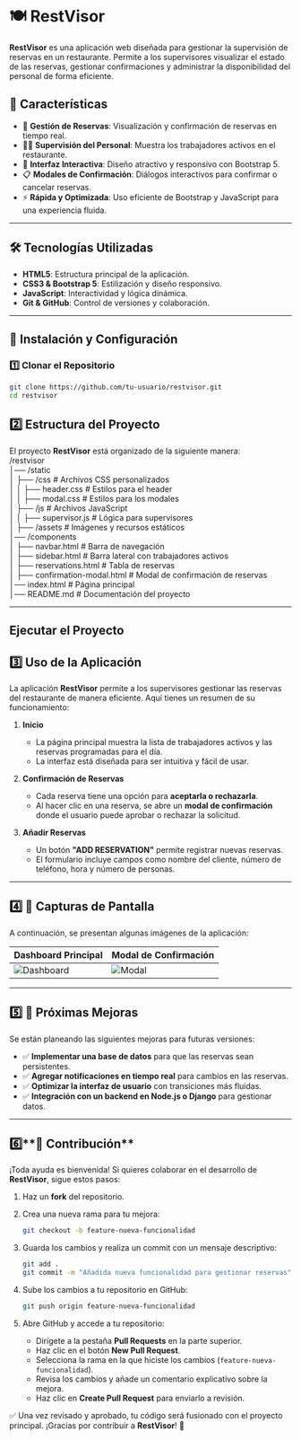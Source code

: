 # 🍽️ RestVisor

**RestVisor** es una aplicación web diseñada para gestionar la supervisión de reservas en un restaurante. Permite a los supervisores visualizar el estado de las reservas, gestionar confirmaciones y administrar la disponibilidad del personal de forma eficiente.

## 📌 Características
- 📅 **Gestión de Reservas**: Visualización y confirmación de reservas en tiempo real.
- 👨‍🍳 **Supervisión del Personal**: Muestra los trabajadores activos en el restaurante.
- 🎨 **Interfaz Interactiva**: Diseño atractivo y responsivo con Bootstrap 5.
- 📋 **Modales de Confirmación**: Diálogos interactivos para confirmar o cancelar reservas.
- ⚡ **Rápida y Optimizada**: Uso eficiente de Bootstrap y JavaScript para una experiencia fluida.

---

## 🛠️ Tecnologías Utilizadas
- **HTML5**: Estructura principal de la aplicación.
- **CSS3 & Bootstrap 5**: Estilización y diseño responsivo.
- **JavaScript**: Interactividad y lógica dinámica.
- **Git & GitHub**: Control de versiones y colaboración.

---

## 🚀 Instalación y Configuración
### 1️⃣ **Clonar el Repositorio**

```sh
git clone https://github.com/tu-usuario/restvisor.git
cd restvisor
```

## 2️⃣ **Estructura del Proyecto**
El proyecto **RestVisor** está organizado de la siguiente manera:  
/restvisor  
│── /static  
│   ├── /css             # Archivos CSS personalizados  
│   │   ├── header.css   # Estilos para el header  
│   │   ├── modal.css    # Estilos para los modales  
│   ├── /js              # Archivos JavaScript  
│   │   ├── supervisor.js  # Lógica para supervisores  
│   ├── /assets          # Imágenes y recursos estáticos  
│── /components  
│   ├── navbar.html      # Barra de navegación  
│   ├── sidebar.html     # Barra lateral con trabajadores activos  
│   ├── reservations.html # Tabla de reservas  
│   ├── confirmation-modal.html  # Modal de confirmación de reservas  
│── index.html           # Página principal  
│── README.md            # Documentación del proyecto  

---

## **Ejecutar el Proyecto**

## 3️⃣ **Uso de la Aplicación**
La aplicación **RestVisor** permite a los supervisores gestionar las reservas del restaurante de manera eficiente. Aquí tienes un resumen de su funcionamiento:

1. **Inicio**
    - La página principal muestra la lista de trabajadores activos y las reservas programadas para el día.
    - La interfaz está diseñada para ser intuitiva y fácil de usar.

2. **Confirmación de Reservas**
    - Cada reserva tiene una opción para **aceptarla o rechazarla**.
    - Al hacer clic en una reserva, se abre un **modal de confirmación** donde el usuario puede aprobar o rechazar la solicitud.

3. **Añadir Reservas**
    - Un botón **"ADD RESERVATION"** permite registrar nuevas reservas.
    - El formulario incluye campos como nombre del cliente, número de teléfono, hora y número de personas.

---

## 4️⃣ 📌 **Capturas de Pantalla**
A continuación, se presentan algunas imágenes de la aplicación:

| **Dashboard Principal** | **Modal de Confirmación** |
|------------------------|--------------------------|
| ![Dashboard](assets/dashboard.png) | ![Modal](assets/modal.png) |

---

## 5️⃣ **📌 Próximas Mejoras**
Se están planeando las siguientes mejoras para futuras versiones:

- ✅ **Implementar una base de datos** para que las reservas sean persistentes.
- ✅ **Agregar notificaciones en tiempo real** para cambios en las reservas.
- ✅ **Optimizar la interfaz de usuario** con transiciones más fluidas.
- ✅ **Integración con un backend en Node.js o Django** para gestionar datos.

---

## 6️⃣**🤝 Contribución**
¡Toda ayuda es bienvenida! Si quieres colaborar en el desarrollo de **RestVisor**, sigue estos pasos:

1. Haz un **fork** del repositorio.
2. Crea una nueva rama para tu mejora:
   ```sh
   git checkout -b feature-nueva-funcionalidad
   ```
3. Guarda los cambios y realiza un commit con un mensaje descriptivo:
   ```sh
   git add .
   git commit -m "Añadida nueva funcionalidad para gestionar reservas"
   ```

4. Sube los cambios a tu repositorio en GitHub:
   ```sh
   git push origin feature-nueva-funcionalidad
   ```
5. Abre GitHub y accede a tu repositorio:
    - Dirígete a la pestaña **Pull Requests** en la parte superior.
    - Haz clic en el botón **New Pull Request**.
    - Selecciona la rama en la que hiciste los cambios (`feature-nueva-funcionalidad`).
    - Revisa los cambios y añade un comentario explicativo sobre la mejora.
    - Haz clic en **Create Pull Request** para enviarlo a revisión.

✅ Una vez revisado y aprobado, tu código será fusionado con el proyecto principal. ¡Gracias por contribuir a **RestVisor**! 🚀  